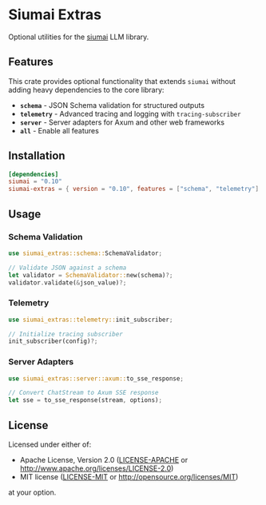 # Siumai Extras

Optional utilities for the [siumai](https://github.com/YumchaLabs/siumai) LLM library.

## Features

This crate provides optional functionality that extends `siumai` without adding heavy dependencies to the core library:

- **`schema`** - JSON Schema validation for structured outputs
- **`telemetry`** - Advanced tracing and logging with `tracing-subscriber`
- **`server`** - Server adapters for Axum and other web frameworks
- **`all`** - Enable all features

## Installation

```toml
[dependencies]
siumai = "0.10"
siumai-extras = { version = "0.10", features = ["schema", "telemetry"] }
```

## Usage

### Schema Validation

```rust
use siumai_extras::schema::SchemaValidator;

// Validate JSON against a schema
let validator = SchemaValidator::new(schema)?;
validator.validate(&json_value)?;
```

### Telemetry

```rust
use siumai_extras::telemetry::init_subscriber;

// Initialize tracing subscriber
init_subscriber(config)?;
```

### Server Adapters

```rust
use siumai_extras::server::axum::to_sse_response;

// Convert ChatStream to Axum SSE response
let sse = to_sse_response(stream, options);
```

## License

Licensed under either of:

- Apache License, Version 2.0 ([LICENSE-APACHE](../LICENSE-APACHE) or http://www.apache.org/licenses/LICENSE-2.0)
- MIT license ([LICENSE-MIT](../LICENSE-MIT) or http://opensource.org/licenses/MIT)

at your option.

